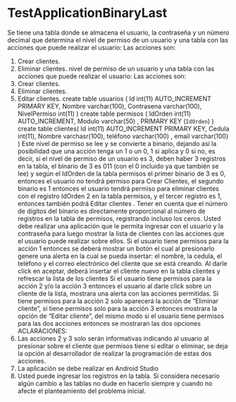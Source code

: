 # TestApplicationBinaryLast

Se tiene una tabla donde se almacena el usuario, la contraseña y un número decimal que determina el
nivel de permiso de un usuario y una tabla con las acciones que puede realizar el usuario:
Las acciones son:
1. Crear clientes.
2. Eliminar clientes.
nivel de permiso de un usuario y una tabla con las acciones que puede realizar el usuario:
Las acciones son:
1. Crear clientes.
2. Eliminar clientes.
3. Editar clientes.
create table usuarios (
Id int(11) AUTO_INCREMENT PRIMARY KEY,
Nombre varchar(100),
Contrasena varchar(100),
NivelPermiso int(11)
)
create table permisos (
IdOrden int(11) AUTO_INCREMENT,
Modulo varchar(50) ,
PRIMARY KEY (`IdOrden`)
)
create table clientes(
Id int(11) AUTO_INCREMENT PRIMARY KEY,
Cedula int(11),
Nombre varchasr(100),
teléfono varchar(100)
, email varchar(100) )
Este nivel de permiso se lee y se convierte a binario, dejando así la posibilidad que una acción tenga un
1 o un 0, 1 si aplica y 0 si no, es decir, si el nivel de permiso de un usuario es 3, deben haber 3 registros
en la tabla, el binario de 3 es 011 (con el 0 incluido ya que también se lee) y según el IdOrden de la tabla
permisos el primer binario de 3 es 0, entonces el usuario no tendrá permiso para Crear Clientes, el
segundo binario es 1 entonces el usuario tendrá permiso para eliminar clientes con el registro IdOrden 2
en la tabla permisos, y el tercer registro es 1, entonces también podrá Editar clientes .
Tener en cuenta que el número de dígitos del binario es directamente proporcional al número de
registros en la tabla de permisos, registrando incluso los ceros.
Usted debe realizar una aplicación que le permita ingresar con el usuario y la contraseña para luego
mostrar la lista de clientes con las acciones que el usuario puede realizar sobre ellos.
Si el usuario tiene permisos para la acción 1 entonces se deberá mostrar un botón el cual al presionarlo
genere una alerta en la cual se pueda insertar: el nombre, la cedula, el teléfono y el correo electrónico del
cliente que se está creando. Al darle click en aceptar, deberá insertar el cliente nuevo en la tabla clientes
y refrescar la lista de los clientes
Si el usuario tiene permisos para la acción 2 y/o la acción 3 entonces el usuario al darle click sobre un
cliente de la lista, mostrara una alerta con las acciones permitidas. Si tiene permisos para la acción 2 solo
aparecerá la acción de “Eliminar cliente”, si tiene permisos solo para la acción 3 entonces mostrara la
opción de “Editar cliente”, del mismo modo si el usuario tiene permisos para las dos acciones entonces
se mostraran las dos opciones
ACLARACIONES:
1. Las acciones 2 y 3 solo serán informativas indicando al usuario al presionar sobre el
cliente que permisos tiene si editar o eliminar, se deja la opción al desarrollador de
realizar la programación de estas dos acciones.
2. La aplicación se debe realizar en Android Studio
3. Usted puede ingresar los registros en la tabla. Si considera necesario algún cambio a las
tablas no dude en hacerlo siempre y cuando no afecte el planteamiento del problema
inicial.
